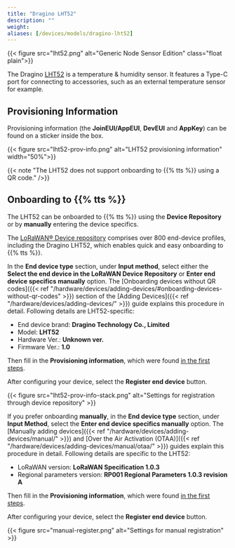 ```yaml
---
title: "Dragino LHT52"
description: ""
weight:
aliases: [/devices/models/dragino-lht52]
---
```


{{< figure src="lht52.png" alt="Generic Node Sensor Edition" class="float plain">}}

The Dragino [LHT52](https://www.dragino.com/products/temperature-humidity-sensor/item/199-lht52.html) is a temperature & humidity sensor. It features a Type-C port for connecting to accessories, such as an external temperature sensor for example.

<!--more-->

## Provisioning Information

Provisioning information (the **JoinEUI/AppEUI**, **DevEUI** and **AppKey**) can be found on a sticker inside the box.

{{< figure src="lht52-prov-info.png" alt="LHT52 provisioning information" width="50%">}}

{{< note "The LHT52 does not support onboarding to {{% tts %}} using a QR code." />}}

## Onboarding to {{% tts %}}

The LHT52 can be onboarded to {{% tts %}} using the **Device Repository** or by **manually** entering the device specifics.

The [LoRaWAN® Device repository](https://github.com/TheThingsNetwork/lorawan-devices) comprises over 800 end-device profiles, including the Dragino LHT52, which enables quick and easy onboarding to {{% tts %}}.

In the **End device type** section, under **Input method**, select either the **Select the end device in the LoRaWAN Device Repository** or **Enter end device specifics manually** option. The [Onboarding devices without QR codes]({{< ref "/hardware/devices/adding-devices/#onboarding-devices-without-qr-codes" >}}) section of the [Adding Devices]({{< ref "/hardware/devices/adding-devices/" >}}) guide explains this procedure in detail. Following details are LHT52-specific:

- End device brand: **Dragino Technology Co., Limited**
- Model: **LHT52**
- Hardware Ver.: **Unknown ver.**
- Firmware Ver.: **1.0**

Then fill in the **Provisioning information**, which were found [in the first steps](#provisioning-information).

After configuring your device, select the **Register end device** button.

{{< figure src="lht52-prov-info-stack.png" alt="Settings for registration through device repository" >}}

If you prefer onboarding **manually**, in the **End device type** section, under **Input Method**, select the **Enter end device specifics manually** option. The [Manually adding devices]({{< ref "/hardware/devices/adding-devices/manual/" >}}) and [Over the Air Activation (OTAA)]({{< ref "/hardware/devices/adding-devices/manual/otaa/" >}}) guides explain this procedure in detail. Following details are specific to the LHT52:

- LoRaWAN version: **LoRaWAN Specification 1.0.3**
- Regional parameters version: **RP001 Regional Parameters 1.0.3 revision A**

Then fill in the **Provisioning information**, which were found [in the first steps](#provisioning-information).

After configuring your device, select the **Register end device** button.

{{< figure src="manual-register.png" alt="Settings for manual registration" >}}
